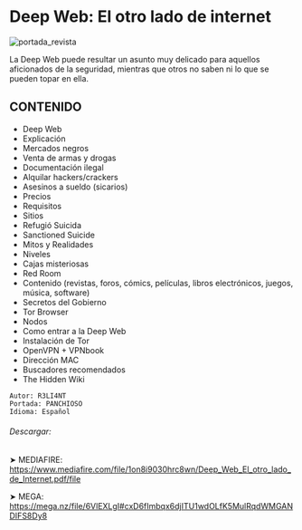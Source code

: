 # Deep Web: El otro lado de internet
![portada_revista](https://user-images.githubusercontent.com/75953873/102029029-a43ad680-3d8b-11eb-9b94-d69ab98e304c.png)

La Deep Web puede resultar un asunto muy delicado para aquellos aficionados de la seguridad, mientras que otros no saben ni lo que se pueden topar en ella.

## CONTENIDO
- Deep Web
- Explicación
- Mercados negros
- Venta de armas y drogas
- Documentación ilegal
- Alquilar hackers/crackers
- Asesinos a sueldo (sicarios)
- Precios
- Requisitos
- Sitios
- Refugió Suicida
- Sanctioned Suicide
- Mitos y Realidades
- Niveles
- Cajas misteriosas
- Red Room
- Contenido (revistas, foros, cómics, películas, libros electrónicos, juegos, música, software)
- Secretos del Gobierno
- Tor Browser
- Nodos
- Como entrar a la Deep Web
- Instalación de Tor
- OpenVPN + VPNbook
- Dirección MAC
- Buscadores recomendados
- The Hidden Wiki

```
Autor: R3LI4NT
Portada: PANCHIOSO
Idioma: Español
```

###### Descargar:
➤ MEDIAFIRE: https://www.mediafire.com/file/1on8i9030hrc8wn/Deep_Web_El_otro_lado_de_Internet.pdf/file

➤ MEGA: https://mega.nz/file/6VlEXLgI#cxD6fImbqx6djITU1wdOLfK5MulRqdWMGANDIFS8Dy8
